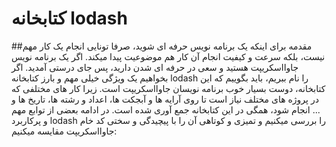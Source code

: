 # کتابخانه lodash
##مقدمه
برای اینکه یک برنامه نویس حرفه ای شوید، صرفا تونایی انجام یک کار مهم نیست، بلکه سرعت و کیفیت انجام آن کار هم موضوعیت پیدا میکند. اگر یک برنامه نویس جاوااسکریپت هستید و سعی در حرفه ای شدن دارید، پس جای درستی آمدید.
اگر بخواهیم یک ویژگی خیلی مهم و بارز کتابخانه lodash را نام ببریم، باید بگوییم که این کتابخانه، دوست بسیار خوب برنامه نویسان جاوااسکریپت است. زیرا کار های مختلفی که در پروژه های مختلف نیاز است تا روی آرایه ها و آبجکت ها، اعداد و رشته ها، تاریخ ها و ... انجام شود، همگی در این کتابخانه جمع آوری شده است. در ادامه بعضی از توابع مهم و پرکاربرد lodash را بررسی میکنیم و تمیزی و کوتاهی آن را با پیچیدگی و سختی کد خام جاوااسکریپت مقایسه میکنیم:
